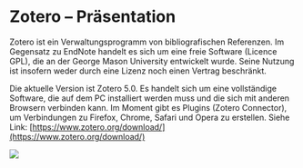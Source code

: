 # Zotero – Präsentation

Zotero ist ein Verwaltungsprogramm von bibliografischen Referenzen. Im Gegensatz zu EndNote handelt es sich um eine freie Software \(Licence GPL\), die an der George Mason University entwickelt wurde. Seine Nutzung ist insofern weder durch eine Lizenz noch einen Vertrag beschränkt.

Die aktuelle Version ist Zotero 5.0. Es handelt sich um eine vollständige Software, die auf dem PC installiert werden muss und die sich mit anderen Browsern verbinden kann. Im Moment gibt es Plugins \(Zotero Connector\), um Verbindungen zu Firefox, Chrome, Safari und Opera zu erstellen. Siehe Link: [https://www.zotero.org/download/](https://www.zotero.org/download/)

![](../.gitbook/assets/zoterowebseite.png)

